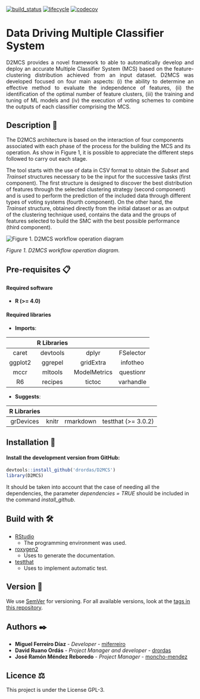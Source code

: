 
[![build\_status](https://travis-ci.com/drordas/D2MCS.svg?branch=develop)](https://travis-ci.com/drordas/D2MCS)
[![lifecycle](https://img.shields.io/badge/lifecycle-maturing-blue.svg)](https://www.tidyverse.org/lifecycle/#maturing)
[![codecov](https://codecov.io/gh/drordas/D2MCS/branch/develop/graph/badge.svg)](https://codecov.io/gh/drordas/D2MCS)

# Data Driving Multiple Classifier System

<div style="text-align: justify">

D2MCS provides a novel framework to able to automatically develop and
deploy an accurate Multiple Classifier System (MCS) based on the
feature-clustering distribution achieved from an input dataset. D2MCS
was developed focused on four main aspects: (i) the ability to determine
an effective method to evaluate the independence of features, (ii) the
identification of the optimal number of feature clusters, (iii) the
training and tuning of ML models and (iv) the execution of voting
schemes to combine the outputs of each classifier comprising the MCS.

</div>

## Description 📄

The D2MCS architecture is based on the interaction of four components
associated with each phase of the process for the building the MCS and
its operation. As show in Figure 1, it is possible to appreciate the
different steps followed to carry out each stage.

The tool starts with the use of data in CSV format to obtain the
*Subset* and *Trainset* structures necessary to be the input for the
successive tasks (first component). The first structure is designed to
discover the best distribution of features through the selected
clustering strategy (second component) and is used to perform the
prediction of the included data through different types of voting
systems (fourth component). On the other hand, the *Trainset* structure,
obtained directly from the initial dataset or as an output of the
clustering technique used, contains the data and the groups of features
selected to build the SMC with the best possible performance (third
component).

![Figure 1. D2MCS workflow operation
diagram](additional-material/workflow-operation.png)

*Figure 1. D2MCS workflow operation diagram.*

## Pre-requisites 📋

#### Required software

-   **R (&gt;= 4.0)**

#### Required libraries

-   **Imports**:

|         | R Libraries |              |           |
|:-------:|:-----------:|:------------:|:---------:|
|  caret  |  devtools   |    dplyr     | FSelector |
| ggplot2 |   ggrepel   |  gridExtra   | infotheo  |
|  mccr   |   mltools   | ModelMetrics | questionr |
|   R6    |   recipes   |    tictoc    | varhandle |

-   **Suggests**:

| R Libraries |       |           |                        |
|:-----------:|:-----:|:---------:|:----------------------:|
|  grDevices  | knitr | rmarkdown | testthat (&gt;= 3.0.2) |

## Installation 🔧

#### Install the development version from GitHub:

``` r
devtools::install_github('drordas/D2MCS')
library(D2MCS)
```

It should be taken into account that the case of needing all the
dependencies, the parameter *dependencies = TRUE* should be included in
the command *install\_github*.

## Build with 🛠️

-   [RStudio](https://www.rstudio.com/)
    -   The programming environment was used.
-   [roxygen2](https://CRAN.R-project.org/package=roxygen2)
    -   Uses to generate the documentation.
-   [testthat](https://CRAN.R-project.org/package=testthat)
    -   Uses to implement automatic test.

## Version 📌

We use [SemVer](http://semver.org/) for versioning. For all available
versions, look at the [tags in this
repository](https://github.com/drordas/D2MCS/tags).

## Authors ✒️

-   **Miguel Ferreiro Díaz** - *Developer* -
    [miferreiro](https://github.com/miferreiro)
-   **David Ruano Ordás** - *Project Manager and developer* -
    [drordas](https://github.com/drordas)
-   **José Ramón Méndez Reboredo** - *Project Manager* -
    [moncho-mendez](https://github.com/moncho-mendez)

## Licence ⚖

This project is under the License GPL-3.
